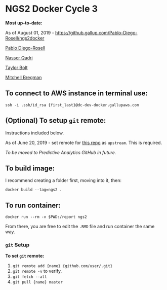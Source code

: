 # NGS2 Docker Cycle 3

**Most up-to-date:**

As of August 01, 2019 - https://github.gallup.com/Pablo-Diego-Rosell/ngs2docker

[Pablo Diego-Rosell](https://github.gallup.com/Pablo-Diego-Rosell "Gallup GitHub")

[Nasser Qadri](https://github.gallup.com/nasser-qadri "Gallup GitHub")

[Taylor Bolt](https://github.gallup.com/taylor-bolt "Gallup GitHub")

[Mitchell Bregman](https://github.gallup.com/mitchell-bregman "Gallup GitHub")

## To connect to AWS instance in terminal use: 
`ssh -i .ssh/id_rsa {first_last}@dc-dev-docker.gallupaws.com`

## (Optional) To setup `git` remote:
Instructions included below.

As of June 20, 2019 - set remote for [this repo](https://github.gallup.com/mitchell-bregman/ngs2docker/) as `upstream`. This
is required.

*To be moved to Predictive Analytics GitHub in future.*

## To build image:
I recommend creating a folder first, moving into it, then:

`docker build --tag=ngs2 .`

## To run container: 
`docker run --rm -v $PWD:/report ngs2`

From there, you are free to edit the `.RMD` file and run container the same way.

### `git` Setup
**To set `git` remote:**
1. `git remote add {name} {github.com/user/.git}`
2. `git remote -v` to verify.
3. `git fetch --all`
4. `git pull {name} master`


